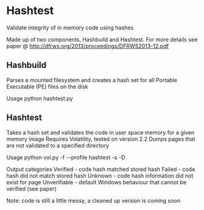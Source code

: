 Hashtest
========

Validate integrity of in memory code using hashes

Made up of two components, Hashbuild and Hashtest.
For more details see paper @ http://dfrws.org/2013/proceedings/DFRWS2013-12.pdf

Hashbuild
---------
  Parses a mounted filesystem and creates a hash set for all Portable Executable (PE) files on the disk
  
  Usage
    python hashtest.py <mount point> <output file>
    
    
Hashtest
--------
  Takes a hash set and validates the code in user space memory for a given memory image
  Requires Volatility, tested on version 2.2
  Dumps pages that are not validated to a specified directory
  
  Usage
    python vol.py -f <memory image> --profile <memory image OS> hashtest -s <hash set> -D <dump directory>
  
  Output categories
    Verified      - code hash matched stored hash
    Failed        - code hash did not match stored hash
    Unknown       - code hash information did not exist for page
    Unverifiable  - default Windows behaviour that cannot be verified (see paper)
  
  
Note: code is still a little messy, a cleaned up version is coming soon
